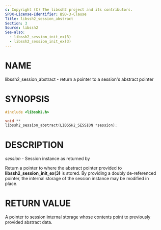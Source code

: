 ```yaml
---
c: Copyright (C) The libssh2 project and its contributors.
SPDX-License-Identifier: BSD-3-Clause
Title: libssh2_session_abstract
Section: 3
Source: libssh2
See-also:
  - libssh2_session_init_ex(3)
  - libssh2_session_init_ex(3)
---
```


# NAME

libssh2_session_abstract - return a pointer to a session's abstract pointer

# SYNOPSIS

~~~c
#include <libssh2.h>

void **
libssh2_session_abstract(LIBSSH2_SESSION *session);
~~~

# DESCRIPTION

*session* - Session instance as returned by

Return a pointer to where the abstract pointer provided to
**libssh2_session_init_ex(3)** is stored. By providing a doubly
de-referenced pointer, the internal storage of the session instance may be
modified in place.

# RETURN VALUE

A pointer to session internal storage whose contents point to previously
provided abstract data.
